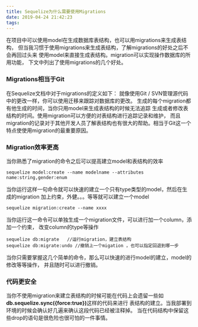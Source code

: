 ```yaml
---
title: Sequelize为什么需要使用Migrations
date: 2019-04-24 21:42:23
tags:
---
```


在项目中可以使用model在生成数据库表结构，也可以用migrations来生成表结构，
但当我习惯于使用migrations来生成表结构，了解migrations的好处之后不会再回过头来
使用model来直接生成表结构。migration可以实现操作数据库的所用功能，
下文中列出了使用migrations的几个好处。

###  Migrations相当于Git

在Sequelize文档中对于migrations的定义如下：
就像使用Git / SVN管理源代码中的更改一样，你可以使用迁移来跟踪对数据库的更改。
生成的每个migration都有他生成的时间，当你只用model来生成表结构的时候无法追踪
生成或者修改表结构的时间。使用migration可以方便的对表结构进行追踪记录和维护，
而且migration的记录对于其他开发人员了解表结构也有很大的帮助。相当于Git这一个
特点使使用migration的最重要原因。

### Migration效率更高

当你熟悉了migration的命令之后可以提高建立model和表结构的效率
```
sequelize model:create --name modelname --attributes  name:string,gender:enum
```
当你运行这样一句命令就可以快速的建立一个只有type类型的model，然后在生成的migration
加上约束，外健。。。等等就可以建立一个model
```
sequelize migration:create --name xxxx
```
当你运行这一命令可以单独生成一个migration文件，可以进行加一个column，添加一个约束，
改变column的type等操作
```
sequelize db:migrate   //运行migration，建立表结构
sequelize db:migrate:undo //撤销上一个migation ，也可以指定回退到哪一步
```

当你只需要掌握这几个简单的命令，那么可以快速的进行model的建立，model的修改等等操作，
并且随时可以进行撤销。

### 代码更安全

当你不使用migration来建立表结构的时候可能在代码上会遗留一些如
<strong>db.sequelize.sync({force:true})</strong>这样的代码来进行
表结构的建立。当我部署到环境的时候会确认好几遍来确认这段代码已经被注释掉。
当在代码结构中保留这些drop的语句是很危险也很可怕的一件事情。

